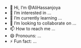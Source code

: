 - 👋 Hi, I’m @AliHassanjoya
- 👀 I’m interested in ...
- 🌱 I’m currently learning ...
- 💞️ I’m looking to collaborate on ...
- 📫 How to reach me ...
- 😄 Pronouns: ...
- ⚡ Fun fact: ...

<!---
AliHassanjoya/AliHassanjoya is a ✨ special ✨ repository because its `README.md` (this file) appears on your GitHub profile.
You can click the Preview link to take a look at your changes.
--->
